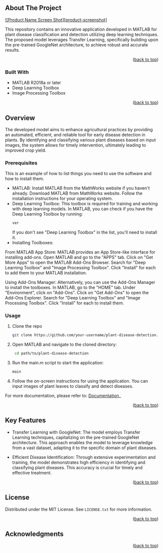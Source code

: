 <!-- ABOUT THE PROJECT -->
## About The Project

[![Product Name Screen Shot][product-screenshot]](https://example.com)

This repository contains an innovative application developed in MATLAB for plant disease classification and detection utilizing deep learning techniques. The proposed model leverages Transfer Learning, specifically building upon the pre-trained GoogleNet architecture, to achieve robust and accurate results.
<p align="right">(<a href="#readme-top">back to top</a>)</p>



### Built With

* MATLAB R2018a or later
* Deep Learning Toolbox
* Image Processing Toolbox

<p align="right">(<a href="#readme-top">back to top</a>)</p>



<!-- GETTING STARTED -->
## Overview

The developed model aims to enhance agricultural practices by providing an automated, efficient, and reliable tool for early disease detection in plants. By identifying and classifying various plant diseases based on input images, the system allows for timely intervention, ultimately leading to improved crop yield.

### Prerequisites

This is an example of how to list things you need to use the software and how to install them.
* MATLAB:
  Install MATLAB from the MathWorks website if you haven't already.
  Download MATLAB from MathWorks website.
  Follow the installation instructions for your operating system.
* Deep Learning Toolbox:
  This toolbox is required for training and working with deep learning models.
  In MATLAB, you can check if you have the Deep Learning Toolbox by running:
  ```sh
  ver
  ```
  If you don't see "Deep Learning Toolbox" in the list, you'll need to install it.
* Installing Toolboxes:
  
From MATLAB App Store:
MATLAB provides an App Store-like interface for installing add-ons.
Open MATLAB and go to the "APPS" tab.
Click on "Get More Apps" to open the MATLAB Add-Ons Browser.
Search for "Deep Learning Toolbox" and "Image Processing Toolbox".
Click "Install" for each to add them to your MATLAB installation.


Using Add-Ons Manager:
Alternatively, you can use the Add-Ons Manager to install the toolboxes.
In MATLAB, go to the "HOME" tab.
Under "Environment", click on "Add-Ons".
Click on "Get Add-Ons" to open the Add-Ons Explorer.
Search for "Deep Learning Toolbox" and "Image Processing Toolbox".
Click "Install" for each to install them.

### Usage


1. Clone the repo
   
   ```sh
   git clone https://github.com/your-username/plant-disease-detection.git
   ```
2. Open MATLAB and navigate to the cloned directory:
   
   ```sh
    cd path/to/plant-disease-detection
   ```
3. Run the main.m script to start the application:
   
   ```sh
   main 
   ```
4. Follow the on-screen instructions for using the application. You can input images of plant leaves to classify and detect diseases.

For more documentation, please refer to:  [Documentation](https://example.com)_


<p align="right">(<a href="#readme-top">back to top</a>)</p>


## Key Features 

* Transfer Learning with GoogleNet: The model employs Transfer Learning techniques, capitalizing on the pre-trained GoogleNet architecture. This approach enables the model to leverage knowledge from a vast dataset, adapting it to the specific domain of plant diseases.

* Efficient Disease Identification: Through extensive experimentation and training, the model demonstrates high efficiency in identifying and classifying plant diseases. This accuracy is crucial for timely and effective treatment.


<p align="right">(<a href="#readme-top">back to top</a>)</p>


<!-- LICENSE -->
## License

Distributed under the MIT License. See `LICENSE.txt` for more information.

<p align="right">(<a href="#readme-top">back to top</a>)</p>


<!-- ACKNOWLEDGMENTS -->
## Acknowledgments



<p align="right">(<a href="#readme-top">back to top</a>)</p>




